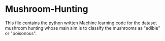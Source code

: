 # Mushroom-Hunting
This file contains the python written Machine learning code for the 
dataset mushroom hunting whose main aim is to classify the mushrooms as "edible" or "poisonous".
